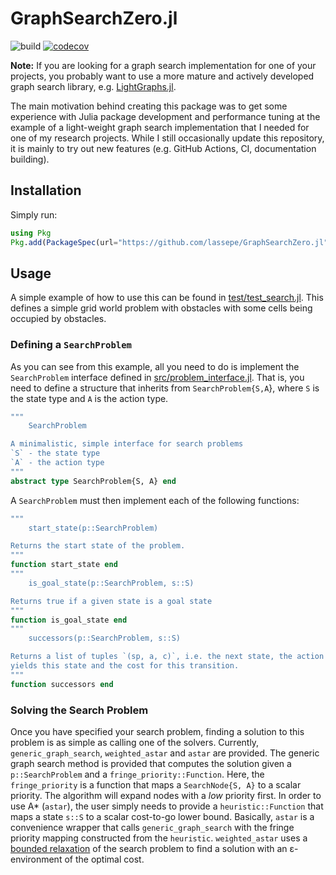 # GraphSearchZero.jl
![build](https://github.com/lassepe/GraphSearchZero.jl/workflows/build/badge.svg)
[![codecov](https://codecov.io/gh/lassepe/GraphSearchZero.jl/branch/master/graph/badge.svg)](https://codecov.io/gh/lassepe/GraphSearchZero.jl)

**Note:** If you are looking for a graph search implementation for one of your projects, you probably want to use a more mature and actively developed graph search library, e.g. [LightGraphs.jl](https://github.com/JuliaGraphs/LightGraphs.jl).

The main motivation behind creating this package was to get some experience with Julia package development and performance tuning at the example of a light-weight graph search implementation that I needed for one of my research projects.
While I still occasionally update this repository, it is mainly to try out new features (e.g. GitHub Actions, CI, documentation building).

## Installation

Simply run:
```julia
using Pkg
Pkg.add(PackageSpec(url="https://github.com/lassepe/GraphSearchZero.jl"))
```

## Usage

A simple example of how to use this can be found in [test/test_search.jl](https://github.com/lassepe/GraphSearchZero.jl/blob/master/test/test_search.jl_).
This defines a simple grid world problem with obstacles with some cells being occupied by obstacles.

### Defining a `SearchProblem`

As you can see from this example, all you need to do is implement the `SearchProblem` interface defined in [src/problem_interface.jl](https://github.com/lassepe/GraphSearchZero.jl/blob/master/src/problem_interface.jl).
That is, you need to define a structure that inherits from `SearchProblem{S,A`}, where `S` is the state type and `A` is the action type.

```julia
"""
    SearchProblem

A minimalistic, simple interface for search problems
`S` - the state type
`A` - the action type
"""
abstract type SearchProblem{S, A} end
```

A `SearchProblem` must then implement each of the following functions:

```julia
"""
    start_state(p::SearchProblem)

Returns the start state of the problem.
"""
function start_state end
"""
    is_goal_state(p::SearchProblem, s::S)

Returns true if a given state is a goal state
"""
function is_goal_state end
"""
    successors(p::SearchProblem, s::S)

Returns a list of tuples `(sp, a, c)`, i.e. the next state, the action that
yields this state and the cost for this transition.
"""
function successors end

```

### Solving the Search Problem

Once you have specified your search problem, finding a solution to this problem is as simple as calling one of the solvers.
Currently, `generic_graph_search`, `weighted_astar` and `astar` are provided. The generic graph search method is provided that computes the solution given a `p::SearchProblem` and a `fringe_priority::Function`.
Here, the `fringe_priority` is a function that maps a `SearchNode{S, A}` to a scalar priority. The algorithm will expand nodes with a *low* priority first.
In order to use A* (`astar`), the user simply needs to provide a `heuristic::Function` that maps a state `s::S` to a scalar cost-to-go lower bound. Basically, `astar` is a convenience wrapper that calls `generic_graph_search` with the fringe priority mapping constructed from the `heuristic`.
`weighted_astar` uses a [bounded relaxation](https://en.wikipedia.org/wiki/A*_search_algorithm#Bounded_relaxation) of the search problem to find a solution with an ε-environment of the optimal cost.
